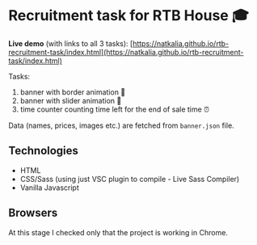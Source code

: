 # Recruitment task for RTB House :mortar_board:

**Live demo** (with links to all 3 tasks): 
[https://natkalia.github.io/rtb-recruitment-task/index.html](https://natkalia.github.io/rtb-recruitment-task/index.html)

Tasks:

1. banner with border animation :jeans:
2. banner with slider animation :shirt:
3. time counter counting time left for the end of sale time :alarm_clock:

Data (names, prices, images etc.) are fetched from `banner.json` file.

## Technologies

* HTML
* CSS/Sass (using just VSC plugin to compile - Live Sass Compiler)
* Vanilla Javascript

## Browsers

At this stage I checked only that the project is working in Chrome.
